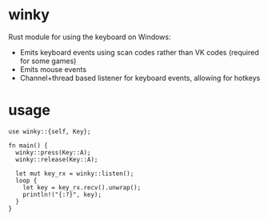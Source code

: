 # winky
Rust module for using the keyboard on Windows:
- Emits keyboard events using scan codes rather than VK codes (required for some games)
- Emits mouse events
- Channel+thread based listener for keyboard events, allowing for hotkeys

# usage
```
use winky::{self, Key};

fn main() {
  winky::press(Key::A);
  winky::release(Key::A);

  let mut key_rx = winky::listen();
  loop {
    let key = key_rx.recv().unwrap();
    println!("{:?}", key);
  }
}
```